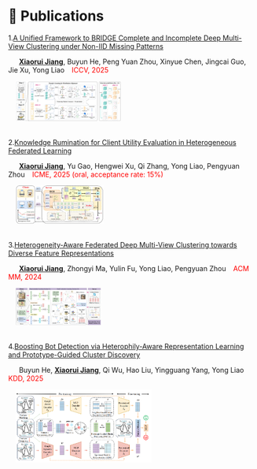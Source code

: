 # 📝 Publications

1.[A Unified Framework to BRIDGE Complete and Incomplete Deep Multi-View Clustering under Non-IID Missing Patterns](https://openaccess.thecvf.com/content/ICCV2025/papers/Jiang_A_Unified_Framework_to_BRIDGE_Complete_and_Incomplete_Deep_Multi-View_ICCV_2025_paper.pdf)

    **<u>Xiaorui Jiang</u>**, Buyun He, Peng Yuan Zhou,  Xinyue Chen, Jingcai Guo, Jie Xu, Yong Liao    <font color="red">ICCV, 2025</font>
 
<div style="margin-left: 3%;"><img src="/images/BRIDGE-framework.png" style="zoom: 21%;"></div>
<br>


2.[Knowledge Rumination for Client Utility Evaluation in Heterogeneous Federated Learning](https://arxiv.org/pdf/2312.10425.pdf)

    **<u>Xiaorui Jiang</u>**, Yu Gao, Hengwei Xu,  Qi Zhang, Yong Liao, Pengyuan Zhou   <font color="red">ICME, 2025 (oral, acceptance rate: 15%)</font>
 
<div style="margin-left: 3%;"><img src="/images/FedHist-framework.png" style="zoom: 17.5%;"></div>
<br>


3.[Heterogeneity-Aware Federated Deep Multi-View Clustering towards Diverse Feature Representations](https://dl.acm.org/doi/10.1145/3664647.3681302#)

    **<u>Xiaorui Jiang</u>**, Zhongyi Ma, Yulin Fu, Yong Liao, Pengyuan Zhou   <font color="red">ACM MM, 2024</font>
 
<div style="margin-left: 3%;"><img src="/images/HFMVC-framework.png" style="zoom: 17%;"></div>
<br>

4.[Boosting Bot Detection via Heterophily-Aware Representation Learning and Prototype-Guided Cluster Discovery](https://arxiv.org/pdf/2506.00989)

    Buyun He, **<u>Xiaorui Jiang</u>**, Qi Wu, Hao Liu, Yingguang Yang, Yong Liao   <font color="red">KDD, 2025</font>
 

<div style="margin-left: 3%;"><img src="/images/kdd25.png" style="zoom: 27%;"></div>
